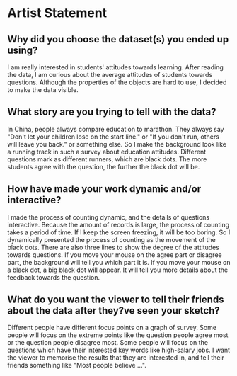 # Artist Statement

## Why did you choose the dataset(s) you ended up using?
I am really interested in students' attitudes towards learning. After reading the data, I am curious about the average attitudes of students towards questions. Although the properties of the objects are hard to use, I decided to make the data visible.

## What story are you trying to tell with the data?
In China, people always compare education to marathon. They always say "Don't let your children lose on the start line." or "If you don't run, others will leave you back." or something else. So I make the background look like a running track in such a survey about education attitudes. Different questions mark as different runners, which are black dots. The more students agree with the question, the further the black dot will be.

## How have made your work dynamic and/or interactive?
I made the process of counting dynamic, and the details of questions interactive. Because the amount of records is large, the process of counting takes a period of time. If I keep the screen freezing, it will be too boring. So I dynamically presented the process of counting as the movement of the black dots. There are also three lines to show the degree of the attitudes towards questions. If you move your mouse on the agree part or disagree part, the background will tell you which part it is. If you move your mouse on a black dot, a big black dot will appear. It will tell you more details about the feedback towards the question.

## What do you want the viewer to tell their friends about the data after they?ve seen your sketch?
Different people have different focus points on a graph of survey. Some people will focus on the extreme points like the question people agree most or the question people disagree most. Some people will focus on the questions which have their interested key words like high-salary jobs. I want the viewer to memorise the results that they are interested in, and tell their friends something like "Most people believe ...".